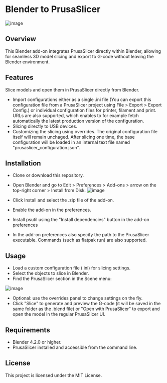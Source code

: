 # Blender to PrusaSlicer

![image](https://github.com/user-attachments/assets/94925990-3329-4e52-9700-27dc8e269551)

## Overview
This Blender add-on integrates PrusaSlicer directly within Blender, allowing for seamless 3D model slicing and export to G-code without leaving the Blender environment.

## Features
Slice models and open them in PrusaSlicer directly from Blender.
- Import configurations either as a single .ini file (You can export this configuration file from a PrusaSlicer project using File > Export > Export Config.) or individual configuration files for printer, filament and print. URLs are also supported, which enables to for example fetch automatically the latest production version of the configuration.
- Slicing directly to USB devices.
- Customizing the slicing using overrides. The original configuration file itself will remain unchaged. After slicing one time, the base configuration will be loaded in an internal text file named "prusaslicer_configuration.json".

## Installation
- Clone or download this repository.
- Open Blender and go to Edit > Preferences > Add-ons > arrow on the top-right corner > Install from Disk.
![image](https://github.com/user-attachments/assets/cc34cb88-59cb-40fb-91ea-fb14242db1f2)

- Click Install and select the .zip file of the add-on.
- Enable the add-on in the preferences.
- Install psutil using the "Install dependencies" button in the add-on preferences
- In the add-on preferences also specify the path to the PrusaSlicer executable. Commands (such as flatpak run) are also supported.

## Usage
- Load a custom configuration file (.ini) for slicing settings. 
- Select the objects to slice in Blender.
- Find the PrusaSlicer section in the Scene menu:

![image](https://github.com/user-attachments/assets/9b2c9180-a9db-4675-b65f-aed40a3c1958)
- Optional: use the overrides panel to change settings on the fly.
- Click "Slice" to generate and preview the G-code (it will be saved in the same folder as the .blend file) or "Open with PrusaSlicer" to export and open the model in the regular PrusaSlicer UI.

## Requirements
- Blender 4.2.0 or higher.
- PrusaSlicer installed and accessible from the command line.

## License
This project is licensed under the MIT License.
